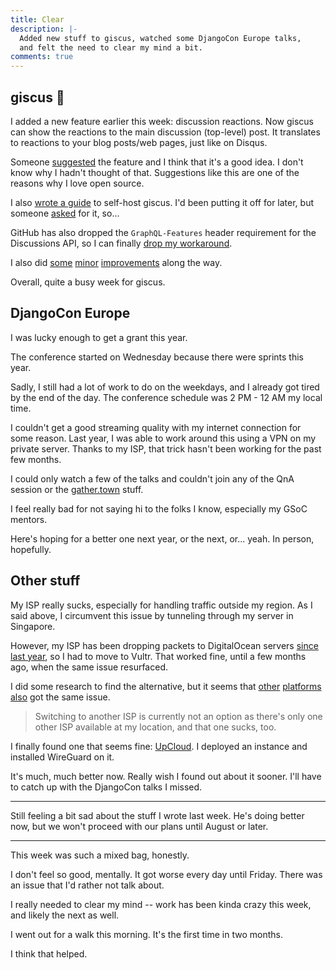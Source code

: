 ```yaml
---
title: Clear
description: |-
  Added new stuff to giscus, watched some DjangoCon Europe talks,
  and felt the need to clear my mind a bit.
comments: true
---
```


## giscus 💎

I added a new feature earlier this week: discussion reactions. Now giscus can
show the reactions to the main discussion (top-level) post. It translates to
reactions to your blog posts/web pages, just like on Disqus.

Someone [suggested][suggestion] the feature and I think that it's a good idea.
I don't know why I hadn't thought of that. Suggestions like this are one of the
reasons why I love open source.

I also [wrote a guide][guide] to self-host giscus. I'd been putting it off for
later, but someone [asked][request] for it, so...

GitHub has also dropped the `GraphQL-Features` header requirement for the
Discussions API, so I can finally [drop my workaround][passthru].

I also did [some][error-handling] [minor][default-css]
[improvements][filter-category] along the way.

Overall, quite a busy week for giscus.

## DjangoCon Europe

I was lucky enough to get a grant this year.

The conference started on Wednesday because there were sprints this year.

Sadly, I still had a lot of work to do on the weekdays, and I already got tired
by the end of the day. The conference schedule was 2 PM - 12 AM my local time.

I couldn't get a good streaming quality with my internet connection for some
reason. Last year, I was able to work around this using a VPN on my private
server. Thanks to my ISP, that trick hasn't been working for the past few
months.

I could only watch a few of the talks and couldn't join any of the QnA session
or the [gather.town][gather-town] stuff.

I feel really bad for not saying hi to the folks I know, especially my GSoC
mentors.

Here's hoping for a better one next year, or the next, or... yeah. In person,
hopefully.

## Other stuff

My ISP really sucks, especially for handling traffic outside my region. As I
said above, I circumvent this issue by tunneling through my server in
Singapore.

However, my ISP has been dropping packets to DigitalOcean servers [since last
year][do-issue], so I had to move to Vultr. That worked fine, until a few
months ago, when the same issue resurfaced.

I did some research to find the alternative, but it seems that
[other][gcp-issue] [platforms][linode-issue] [also][others] got the same issue.

> Switching to another ISP is currently not an option as there's only one other
> ISP available at my location, and that one sucks, too.

I finally found one that seems fine: [UpCloud][upcloud]. I deployed an instance
and installed WireGuard on it.

It's much, much better now. Really wish I found out about it sooner. I'll have
to catch up with the DjangoCon talks I missed.

---

Still feeling a bit sad about the stuff I wrote last week. He's doing better
now, but we won't proceed with our plans until August or later.

---

This week was such a mixed bag, honestly.

I don't feel so good, mentally. It got worse every day until Friday. There was
an issue that I'd rather not talk about.

I really needed to clear my mind -- work has been kinda crazy this week, and
likely the next as well.

I went out for a walk this morning. It's the first time in two months.

I think that helped.

[suggestion]: https://github.com/laymonage/giscus/issues/92
[guide]: https://github.com/laymonage/giscus/pull/98
[request]: https://github.com/laymonage/giscus/issues/96
[passthru]: https://github.com/laymonage/giscus/pull/99
[error-handling]: https://github.com/laymonage/giscus/pull/95
[default-css]: https://github.com/laymonage/giscus/pull/102
[filter-category]: https://github.com/laymonage/giscus/pull/105
[gather-town]: https://gather.town
[do-issue]: https://twitter.com/search?q=digitalocean%20indihome
[gcp-issue]: https://twitter.com/search?q=gcp%20indihome
[linode-issue]: https://twitter.com/search?q=indihome%20linode
[others]: https://twitter.com/vngnc/status/1345016837109501952
[upcloud]: https://upcloud.com
